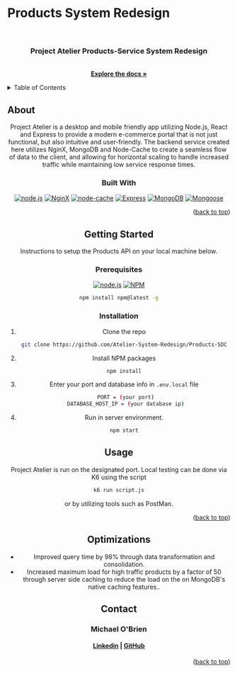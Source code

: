 # Products System Redesign

<a id='readme-top'> </a>

<br />
<div align="center">
  <a href="https://github.com/Atelier-System-Redesign/Products-SDC">
    <!-- <img src="" alt="finance tracker logo" width="50" height="50" /> -->
  </a>
  <h3 align="center">
    Project Atelier Products-Service System Redesign
  </h3>
  <p align="center">
    <br />
    <a href="https://github.com/Atelier-System-Redesign/Products-SDC"><strong>Explore the docs »</strong></a>
    <br />
  </p>
</div>

<details>
  <summary>Table of Contents</summary>
  <ol>
    <li>
      <a href="#about">About</a>
      <ul>
        <li>
          <a href="#built-with">Built With</a>
        </li>
      </ul>
    </li>
    <li>
      <a href="#getting-started">Getting Started</a>
      <ul>
        <li>
          <a href="#prerequisites">Prerequisites</a>
        </li>
        <li>
          <a href="#installation">Installation</a>
        </li>
      </ul>
    </li>
    <li>
      <a href="#usage">Usage</a>
    </li>
    <li>
      <a href="#roadmap">Roadmap</a>
    </li>
    <li>
      <a href="#optimizations">Optimizations</a>
    </li>
    <li>
      <a href="#contributing">Contributing</a>
    </li>
    <li>
      <a href="#contact">Contact</a>
    </li>
  </ol>
</details>

## About

<div align="center">

<p>
  Project Atelier is a desktop and mobile friendly app utilizing Node.js, React and Express to provide a modern e-commerce portal that is not just functional, but also intuitive and user-friendly. The backend service created here utilizes NginX, MongoDB and Node-Cache to create a seamless flow of data to the client, and allowing for horizontal scaling to handle increased traffic while maintaining low service response times.

### Built With

[![node.js](https://img.shields.io/badge/node-%23000000.svg?style=for-the-badge&logo=node.js)](https://nodejs.org/)
[![NginX](https://img.shields.io/badge/nginx-%23000000.svg?style=for-the-badge&logo=nginx&logoColor=darkgreen)](https://www.nginx.com/)
[![node-cache](https://img.shields.io/badge/node--cache-%23000000.svg?style=for-the-badge&logo=node-cache)](https://www.npmjs.com/package/node-cache)
[![Express](https://img.shields.io/badge/express-%23000000.svg?style=for-the-badge&logo=express&logoColor=green)](https://expressjs.com/)
[![MongoDB](https://img.shields.io/badge/Mongo--DB-%23000000?style=for-the-badge&logo=mongodb&logoColor=darkGreen)](https://www.mongodb.com/)
[![Mongoose](https://img.shields.io/badge/Mongoose.JS-%23000000?style=for-the-badge&logo=mongoose.js)](https://mongoosejs.com/)

<p align="right">
  (<a href="#readme-top">back to top</a>)
</p>

## Getting Started

<p>
    Instructions to setup the Products API on your local machine below.
</p>

### Prerequisites

[![node.js](https://img.shields.io/badge/node-%23000000.svg?style=for-the-badge&logo=node.js)](https://nodejs.org/)
[![NPM](https://img.shields.io/badge/NPM-%23000000.svg?style=for-the-badge&logo=npm&logoColor=darkgreen)](https://www.npmjs.com/)

```sh
npm install npm@latest -g
```

### Installation

1. Clone the repo
   ```sh
   git clone https://github.com/Atelier-System-Redesign/Products-SDC
   ```
2. Install NPM packages
   ```sh
   npm install
   ```
3. Enter your port and database info in `.env.local` file
   ```sh
    PORT = (your port)
    DATABASE_HOST_IP = (your database ip)
   ```
4. Run in server environment.
   ```sh
   npm start
   ```

## Usage

Project Atelier is run on the designated port. Local testing can be done via K6 using the script
```sh
k6 run script.js
```
or by utilizing tools such as PostMan.

<p align="right">(<a href="#readme-top">back to top</a>)</p>

<!-- ROADMAP -->

## Optimizations

-  Improved query time by 98% through data transformation and consolidation.
-  Increased maximum load for high traffic products by a factor of 50 through server side caching to reduce the load on the on MongoDB's native caching features..

<!-- CONTACT -->

## Contact

<h3 align='center'> Michael O'Brien</h3>
<h4 align='center'>
  <a href="https://www.linkedin.com/in/michael-o-brien-63153129a/">Linkedin</a> |
  <a href="https://github.com/mob61887">GitHub</a>
</h4>

<p align="right">(<a href="#readme-top">back to top</a>)</p>